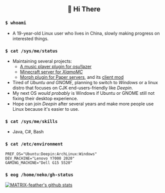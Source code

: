 <h2 align="center"> 👋 Hi There </h2>

### `$ whoami`
- A 19-year-old Linux user who lives in China, slowly making progress on interested things.

### `$ cat /sys/me/status`
- Maintaining several projects:
    - [A music player plugin for osu!lazer](https://github.com/MATRIX-feather/LLin)
    - [Minecraft server for *XiamoMC*](https://xiamomc.ink)
    - [Morph plugin for Paper servers](https://github.com/XiaMoZhiShi/FeatherMorph), and its [client mod](https://github.com/XiaMoZhiShi/FeatherMorphClient)
- Tired of *Ubuntu and GNOME*, planning to switch to *Windows* or a linux distro that focuses on CJK end-users-friendly like *Deepin*.
- My next OS *would probably* is Windows if Ubuntu or GNOME still not fixing their desktop experience.
- Hope can join *Deepin* after several years and make more people use Linux because it's easier to use.

### `$ cat /sys/me/skills`
- Java, C#, Bash

### `$ cat /etc/environment`
```
PREF_OS="Ubuntu:Deepin:ArchLinux:Windows"
DEV_MACHINE="Lenovo Y7000 2020"
GAMING_MACHINE="Dell G15 5520"
```

### `$ eog /home/neko/gh-status`
[![MATRIX-feather's github stats](https://github-readme-stats.vercel.app/api?username=MATRIX-feather&show_icons=true&include_all_commits=true&theme=dracula)](https://github.com/MATRIX-feather)
